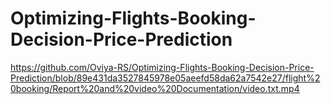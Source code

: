 # Optimizing-Flights-Booking-Decision-Price-Prediction
https://github.com/Oviya-RS/Optimizing-Flights-Booking-Decision-Price-Prediction/blob/89e431da3527845978e05aeefd58da62a7542e27/flight%20booking/Report%20and%20video%20Documentation/video.txt.mp4
